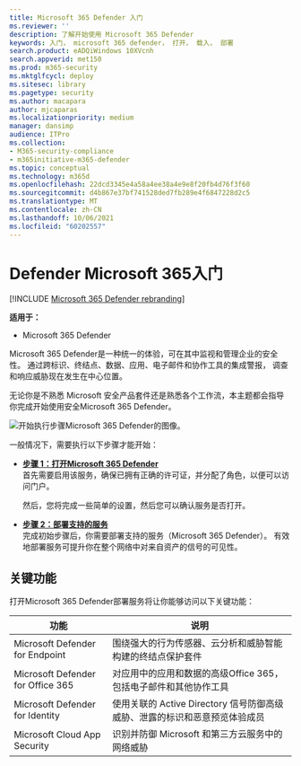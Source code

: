```yaml
---
title: Microsoft 365 Defender 入门
ms.reviewer: ''
description: 了解开始使用 Microsoft 365 Defender
keywords: 入门， microsoft 365 defender， 打开， 载入， 部署
search.product: eADQiWindows 10XVcnh
search.appverid: met150
ms.prod: m365-security
ms.mktglfcycl: deploy
ms.sitesec: library
ms.pagetype: security
ms.author: macapara
author: mjcaparas
ms.localizationpriority: medium
manager: dansimp
audience: ITPro
ms.collection:
- M365-security-compliance
- m365initiative-m365-defender
ms.topic: conceptual
ms.technology: m365d
ms.openlocfilehash: 22dcd3345e4a58a4ee38a4e9e8f20fb4d76f3f60
ms.sourcegitcommit: d4b867e37bf741528ded7fb289e4f6847228d2c5
ms.translationtype: MT
ms.contentlocale: zh-CN
ms.lasthandoff: 10/06/2021
ms.locfileid: "60202557"
---
```

# <a name="get-started-with-microsoft-365-for-defender"></a>Defender Microsoft 365入门

[!INCLUDE [Microsoft 365 Defender rebranding](../includes/microsoft-defender.md)]

**适用于：**
- Microsoft 365 Defender

Microsoft 365 Defender是一种统一的体验，可在其中监视和管理企业的安全性。 通过跨标识、终结点、数据、应用、电子邮件和协作工具的集成警报， 调查和响应威胁现在发生在中心位置。 

无论你是不熟悉 Microsoft 安全产品套件还是熟悉各个工作流，本主题都会指导你完成开始使用安全Microsoft 365 Defender。

![开始执行步骤Microsoft 365 Defender的图像。](../../media/mtp/get-started-m365d.png)

一般情况下，需要执行以下步骤才能开始：

- **[步骤 1：打开Microsoft 365 Defender](m365d-enable.md)** <br>
    首先需要启用该服务，确保已拥有正确的许可证，并分配了角色，以便可以访问门户。 

    然后，您将完成一些简单的设置，然后您可以确认服务是否打开。

- **[步骤 2：部署支持的服务](deploy-supported-services.md)** <br>
    完成初始步骤后，你需要部署支持的服务（Microsoft 365 Defender）。 有效地部署服务可提升你在整个网络中对来自资产的信号的可见性。


## <a name="key-capabilities"></a>关键功能
打开Microsoft 365 Defender部署服务将让你能够访问以下关键功能：


| 功能 | 说明 |
| ------ | ------ |
| Microsoft Defender for Endpoint | 围绕强大的行为传感器、云分析和威胁智能构建的终结点保护套件 |
|Microsoft Defender for Office 365 | 对应用中的应用和数据的高级Office 365，包括电子邮件和其他协作工具 |
| Microsoft Defender for Identity | 使用关联的 Active Directory 信号防御高级威胁、泄露的标识和恶意预览体验成员 |
| Microsoft Cloud App Security | 识别并防御 Microsoft 和第三方云服务中的网络威胁 |





